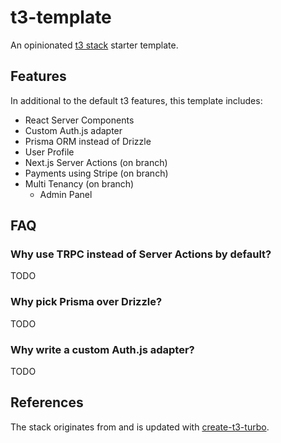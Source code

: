 # t3-template

An opinionated [t3 stack](https://create.t3.gg/) starter template.

## Features

In additional to the default t3 features, this template includes:

- React Server Components
- Custom Auth.js adapter
- Prisma ORM instead of Drizzle
- User Profile
- Next.js Server Actions (on branch)
- Payments using Stripe (on branch)
- Multi Tenancy (on branch)
  - Admin Panel

## FAQ

### Why use TRPC instead of Server Actions by default?

TODO

### Why pick Prisma over Drizzle?

TODO

### Why write a custom Auth.js adapter?

TODO

## References

The stack originates from and is updated with [create-t3-turbo](https://github.com/t3-oss/create-t3-turbo).
